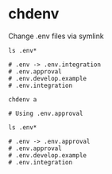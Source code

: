 # chdenv

Change .env files via symlink

    ls .env*

    # .env -> .env.integration
    # .env.approval
    # .env.develop.example
    # .env.integration

    chdenv a

    # Using .env.approval

    ls .env*

    # .env -> .env.approval
    # .env.approval
    # .env.develop.example
    # .env.integration
